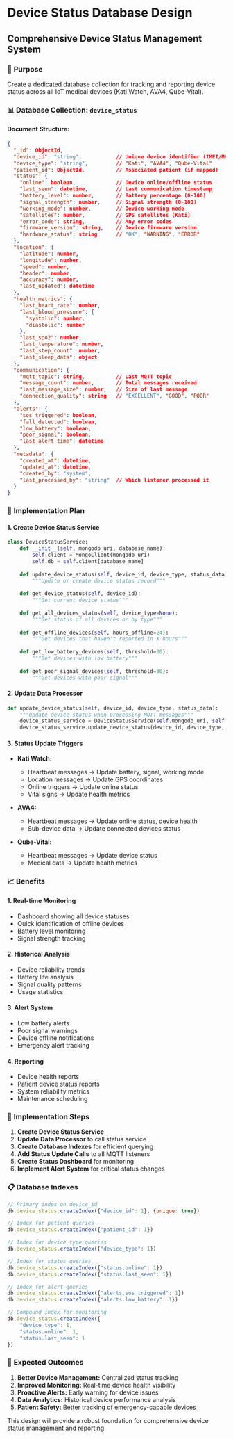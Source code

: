 # Device Status Database Design
## Comprehensive Device Status Management System

### 🎯 **Purpose**
Create a dedicated database collection for tracking and reporting device status across all IoT medical devices (Kati Watch, AVA4, Qube-Vital).

### 📊 **Database Collection: `device_status`**

#### **Document Structure:**
```json
{
  "_id": ObjectId,
  "device_id": "string",           // Unique device identifier (IMEI/MAC)
  "device_type": "string",         // "Kati", "AVA4", "Qube-Vital"
  "patient_id": ObjectId,          // Associated patient (if mapped)
  "status": {
    "online": boolean,             // Device online/offline status
    "last_seen": datetime,         // Last communication timestamp
    "battery_level": number,       // Battery percentage (0-100)
    "signal_strength": number,     // Signal strength (0-100)
    "working_mode": number,        // Device working mode
    "satellites": number,          // GPS satellites (Kati)
    "error_code": string,          // Any error codes
    "firmware_version": string,    // Device firmware version
    "hardware_status": string      // "OK", "WARNING", "ERROR"
  },
  "location": {
    "latitude": number,
    "longitude": number,
    "speed": number,
    "header": number,
    "accuracy": number,
    "last_updated": datetime
  },
  "health_metrics": {
    "last_heart_rate": number,
    "last_blood_pressure": {
      "systolic": number,
      "diastolic": number
    },
    "last_spo2": number,
    "last_temperature": number,
    "last_step_count": number,
    "last_sleep_data": object
  },
  "communication": {
    "mqtt_topic": string,          // Last MQTT topic
    "message_count": number,       // Total messages received
    "last_message_size": number,   // Size of last message
    "connection_quality": string   // "EXCELLENT", "GOOD", "POOR"
  },
  "alerts": {
    "sos_triggered": boolean,
    "fall_detected": boolean,
    "low_battery": boolean,
    "poor_signal": boolean,
    "last_alert_time": datetime
  },
  "metadata": {
    "created_at": datetime,
    "updated_at": datetime,
    "created_by": "system",
    "last_processed_by": "string"  // Which listener processed it
  }
}
```

### 🔧 **Implementation Plan**

#### **1. Create Device Status Service**
```python
class DeviceStatusService:
    def __init__(self, mongodb_uri, database_name):
        self.client = MongoClient(mongodb_uri)
        self.db = self.client[database_name]
    
    def update_device_status(self, device_id, device_type, status_data):
        """Update or create device status record"""
        
    def get_device_status(self, device_id):
        """Get current device status"""
        
    def get_all_devices_status(self, device_type=None):
        """Get status of all devices or by type"""
        
    def get_offline_devices(self, hours_offline=24):
        """Get devices that haven't reported in X hours"""
        
    def get_low_battery_devices(self, threshold=20):
        """Get devices with low battery"""
        
    def get_poor_signal_devices(self, threshold=30):
        """Get devices with poor signal"""
```

#### **2. Update Data Processor**
```python
def update_device_status(self, device_id, device_type, status_data):
    """Update device status when processing MQTT messages"""
    device_status_service = DeviceStatusService(self.mongodb_uri, self.mongodb_database)
    device_status_service.update_device_status(device_id, device_type, status_data)
```

#### **3. Status Update Triggers**
- **Kati Watch:**
  - Heartbeat messages → Update battery, signal, working mode
  - Location messages → Update GPS coordinates
  - Online triggers → Update online status
  - Vital signs → Update health metrics
  
- **AVA4:**
  - Heartbeat messages → Update online status, device health
  - Sub-device data → Update connected devices status
  
- **Qube-Vital:**
  - Heartbeat messages → Update device status
  - Medical data → Update health metrics

### 📈 **Benefits**

#### **1. Real-time Monitoring**
- Dashboard showing all device statuses
- Quick identification of offline devices
- Battery level monitoring
- Signal strength tracking

#### **2. Historical Analysis**
- Device reliability trends
- Battery life analysis
- Signal quality patterns
- Usage statistics

#### **3. Alert System**
- Low battery alerts
- Poor signal warnings
- Device offline notifications
- Emergency alert tracking

#### **4. Reporting**
- Device health reports
- Patient device status reports
- System reliability metrics
- Maintenance scheduling

### 🚀 **Implementation Steps**

1. **Create Device Status Service**
2. **Update Data Processor** to call status service
3. **Create Database Indexes** for efficient querying
4. **Add Status Update Calls** to all MQTT listeners
5. **Create Status Dashboard** for monitoring
6. **Implement Alert System** for critical status changes

### 📋 **Database Indexes**
```javascript
// Primary index on device_id
db.device_status.createIndex({"device_id": 1}, {unique: true})

// Index for patient queries
db.device_status.createIndex({"patient_id": 1})

// Index for device type queries
db.device_status.createIndex({"device_type": 1})

// Index for status queries
db.device_status.createIndex({"status.online": 1})
db.device_status.createIndex({"status.last_seen": 1})

// Index for alert queries
db.device_status.createIndex({"alerts.sos_triggered": 1})
db.device_status.createIndex({"alerts.low_battery": 1})

// Compound index for monitoring
db.device_status.createIndex({
    "device_type": 1, 
    "status.online": 1, 
    "status.last_seen": 1
})
```

### 🎯 **Expected Outcomes**

1. **Better Device Management:** Centralized status tracking
2. **Improved Monitoring:** Real-time device health visibility
3. **Proactive Alerts:** Early warning for device issues
4. **Data Analytics:** Historical device performance analysis
5. **Patient Safety:** Better tracking of emergency-capable devices

This design will provide a robust foundation for comprehensive device status management and reporting. 